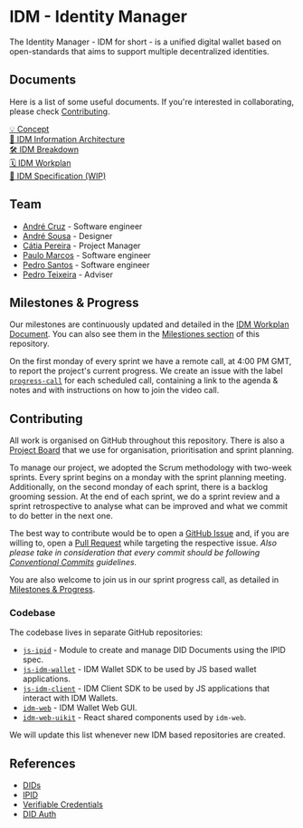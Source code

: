 # IDM - Identity Manager

The Identity Manager - IDM for short - is a unified digital wallet based on open-standards that aims to support multiple decentralized identities.

## Documents

Here is a list of some useful documents. If you're interested in collaborating, please check [Contributing](#contributing).

[💡 Concept](docs/idm-concept.md)   
[📐 IDM Information Architecture](docs/images/diagram_information-architecture.png)   
[🛠 IDM Breakdown](https://docs.google.com/document/d/1g0TjSPjEM4pryPwJTGhIeE4DBsj-VJpz_JqbfllJUgA)  
[🗓 IDM Workplan](https://docs.google.com/spreadsheets/d/1Venqgkcao2Lcje0mkCxr9u0H037aC3H5IxMfsoaeMoE)   
[📖 IDM Specification (WIP)](https://cryptpad.fr/code/#/2/code/view/x6emT-0hXpN4eg-9wZEHaKsmgOEU+jdcyBx9-pG6nQQ)  

## Team

- [André Cruz](https://github.com/satazor) - Software engineer
- [André Sousa](https://github.com/andreforsousa) - Designer
- [Cátia Pereira](https://github.com/catiatpereira) - Project Manager
- [Paulo Marcos](https://github.com/paulobmarcos) - Software engineer
- [Pedro Santos](https://github.com/PedroMiguelSS) - Software engineer
- [Pedro Teixeira](https://github.com/pgte) - Adviser

## Milestones & Progress

Our milestones are continuously updated and detailed in the [IDM Workplan Document](https://docs.google.com/spreadsheets/d/1Venqgkcao2Lcje0mkCxr9u0H037aC3H5IxMfsoaeMoE). You can also see them in the [Milestiones section](https://github.com/ipfs-shipyard/pm-idm/milestones) of this repository.

On the first monday of every sprint we have a remote call, at 4:00 PM GMT, to report the project's current progress.
We create an issue with the label [`progress-call`](https://github.com/ipfs-shipyard/pm-idm/labels/progress-call) for each scheduled call, containing a link to the agenda & notes and with instructions on how to join the video call.

## Contributing

All work is organised on GitHub throughout this repository. There is also a [Project Board](https://github.com/ipfs-shipyard/pm-idm/projects/1) that we use for organisation, prioritisation and sprint planning.

To manage our project, we adopted the Scrum methodology with two-week sprints. 
Every sprint begins on a monday with the sprint planning meeting. Additionally, on the second monday of each sprint, there is a backlog grooming session. At the end of each sprint, we do a sprint review and a sprint retrospective to analyse what can be improved and what we commit to do better in the next one.

The best way to contribute would be to open a [GitHub Issue](https://github.com/ipfs-shipyard/pm-idm/issues) and, if you are willing to, open a [Pull Request](https://github.com/ipfs-shipyard/pm-idm/pulls) while targeting the respective issue. _Also please take in consideration that every commit should be following [Conventional Commits](https://conventionalcommits.org/) guidelines._

You are also welcome to join us in our sprint progress call, as detailed in [Milestones & Progress](#milestones--progress). 

### Codebase

The codebase lives in separate GitHub repositories:

- [`js-ipid`](https://github.com/ipfs-shipyard/js-ipid) - Module to create and manage DID Documents using the IPID spec.
- [`js-idm-wallet`](https://github.com/ipfs-shipyard/js-idm-wallet) - IDM Wallet SDK to be used by JS based wallet applications.
- [`js-idm-client`](https://github.com/ipfs-shipyard/js-idm-client) - IDM Client SDK to be used by JS applications that interact with IDM Wallets.
- [`idm-web`](https://github.com/ipfs-shipyard/idm-web) - IDM Wallet Web GUI.
- [`idm-web-uikit`](https://github.com/ipfs-shipyard/idm-web-uikit) - React shared components used by `idm-web`.

We will update this list whenever new IDM based repositories are created.

## References

- [DIDs](https://w3c-ccg.github.io/did-spec/)
- [IPID](https://github.com/jonnycrunch/ipid)
- [Verifiable Credentials](https://w3c.github.io/vc-data-model/)
- [DID Auth](https://github.com/WebOfTrustInfo/rwot6-santabarbara/blob/master/final-documents/did-auth.pdf)
